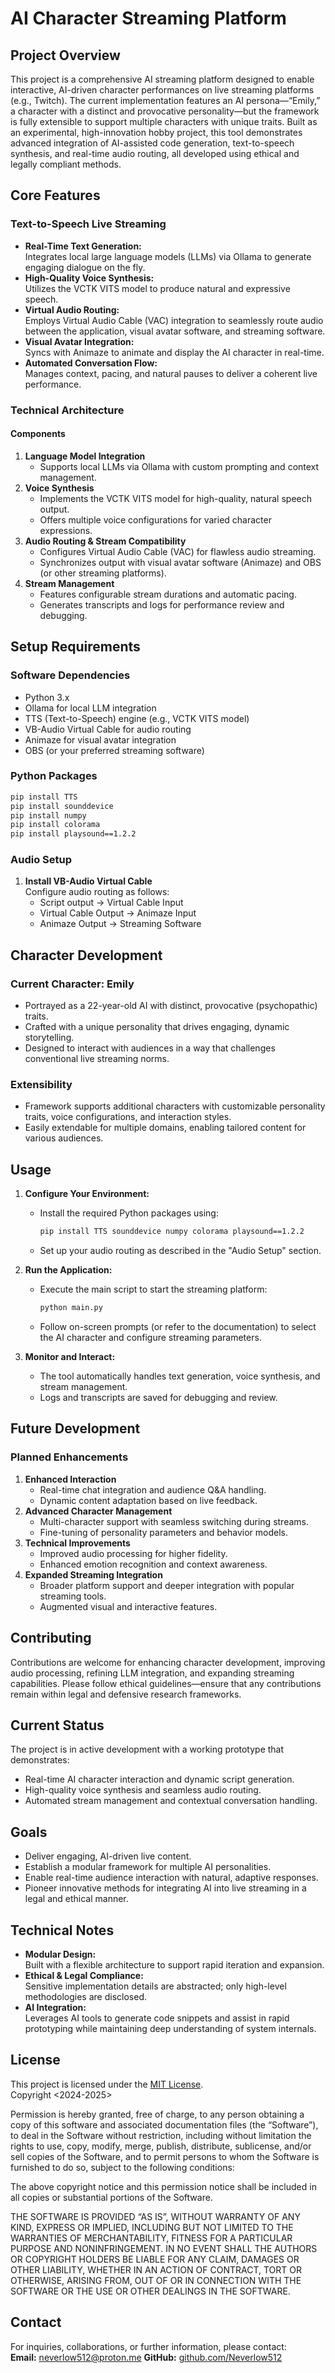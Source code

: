 # AI Character Streaming Platform

## Project Overview
This project is a comprehensive AI streaming platform designed to enable interactive, AI-driven character performances on live streaming platforms (e.g., Twitch). The current implementation features an AI persona—“Emily,” a character with a distinct and provocative personality—but the framework is fully extensible to support multiple characters with unique traits. Built as an experimental, high-innovation hobby project, this tool demonstrates advanced integration of AI-assisted code generation, text-to-speech synthesis, and real-time audio routing, all developed using ethical and legally compliant methods.

## Core Features

### Text-to-Speech Live Streaming
- **Real-Time Text Generation:**  
  Integrates local large language models (LLMs) via Ollama to generate engaging dialogue on the fly.
- **High-Quality Voice Synthesis:**  
  Utilizes the VCTK VITS model to produce natural and expressive speech.
- **Virtual Audio Routing:**  
  Employs Virtual Audio Cable (VAC) integration to seamlessly route audio between the application, visual avatar software, and streaming software.
- **Visual Avatar Integration:**  
  Syncs with Animaze to animate and display the AI character in real-time.
- **Automated Conversation Flow:**  
  Manages context, pacing, and natural pauses to deliver a coherent live performance.

### Technical Architecture

#### Components
1. **Language Model Integration**
   - Supports local LLMs via Ollama with custom prompting and context management.
2. **Voice Synthesis**
   - Implements the VCTK VITS model for high-quality, natural speech output.
   - Offers multiple voice configurations for varied character expressions.
3. **Audio Routing & Stream Compatibility**
   - Configures Virtual Audio Cable (VAC) for flawless audio streaming.
   - Synchronizes output with visual avatar software (Animaze) and OBS (or other streaming platforms).
4. **Stream Management**
   - Features configurable stream durations and automatic pacing.
   - Generates transcripts and logs for performance review and debugging.

## Setup Requirements

### Software Dependencies
- Python 3.x
- Ollama for local LLM integration
- TTS (Text-to-Speech) engine (e.g., VCTK VITS model)
- VB-Audio Virtual Cable for audio routing
- Animaze for visual avatar integration
- OBS (or your preferred streaming software)
### Python Packages
```bash
pip install TTS
pip install sounddevice
pip install numpy
pip install colorama
pip install playsound==1.2.2
```

### Audio Setup
1. **Install VB-Audio Virtual Cable**  
   Configure audio routing as follows:
   - Script output → Virtual Cable Input
   - Virtual Cable Output → Animaze Input
   - Animaze Output → Streaming Software

## Character Development

### Current Character: Emily
- Portrayed as a 22-year-old AI with distinct, provocative (psychopathic) traits.
- Crafted with a unique personality that drives engaging, dynamic storytelling.
- Designed to interact with audiences in a way that challenges conventional live streaming norms.

### Extensibility
- Framework supports additional characters with customizable personality traits, voice configurations, and interaction styles.
- Easily extendable for multiple domains, enabling tailored content for various audiences.

## Usage

1. **Configure Your Environment:**  
   - Install the required Python packages using:  
     ```bash
     pip install TTS sounddevice numpy colorama playsound==1.2.2
     ```
   - Set up your audio routing as described in the "Audio Setup" section.

2. **Run the Application:**  
   - Execute the main script to start the streaming platform:  
     ```bash
     python main.py
     ```
   - Follow on-screen prompts (or refer to the documentation) to select the AI character and configure streaming parameters.

3. **Monitor and Interact:**  
   - The tool automatically handles text generation, voice synthesis, and stream management.  
   - Logs and transcripts are saved for debugging and review.


## Future Development

### Planned Enhancements
1. **Enhanced Interaction**
   - Real-time chat integration and audience Q&A handling.
   - Dynamic content adaptation based on live feedback.
2. **Advanced Character Management**
   - Multi-character support with seamless switching during streams.
   - Fine-tuning of personality parameters and behavior models.
3. **Technical Improvements**
   - Improved audio processing for higher fidelity.
   - Enhanced emotion recognition and context awareness.
4. **Expanded Streaming Integration**
   - Broader platform support and deeper integration with popular streaming tools.
   - Augmented visual and interactive features.

## Contributing
Contributions are welcome for enhancing character development, improving audio processing, refining LLM integration, and expanding streaming capabilities. Please follow ethical guidelines—ensure that any contributions remain within legal and defensive research frameworks.

## Current Status
The project is in active development with a working prototype that demonstrates:
- Real-time AI character interaction and dynamic script generation.
- High-quality voice synthesis and seamless audio routing.
- Automated stream management and contextual conversation handling.

## Goals
- Deliver engaging, AI-driven live content.
- Establish a modular framework for multiple AI personalities.
- Enable real-time audience interaction with natural, adaptive responses.
- Pioneer innovative methods for integrating AI into live streaming in a legal and ethical manner.

## Technical Notes
- **Modular Design:**  
  Built with a flexible architecture to support rapid iteration and expansion.
- **Ethical & Legal Compliance:**  
  Sensitive implementation details are abstracted; only high-level methodologies are disclosed.
- **AI Integration:**  
  Leverages AI tools to generate code snippets and assist in rapid prototyping while maintaining deep understanding of system internals.

## License
This project is licensed under the [MIT License](LICENSE).  
Copyright <2024-2025> <Neverlow512>

Permission is hereby granted, free of charge, to any person obtaining a copy of this software and associated documentation files (the “Software”), to deal in the Software without restriction, including without limitation the rights to use, copy, modify, merge, publish, distribute, sublicense, and/or sell copies of the Software, and to permit persons to whom the Software is furnished to do so, subject to the following conditions:

The above copyright notice and this permission notice shall be included in all copies or substantial portions of the Software.

THE SOFTWARE IS PROVIDED “AS IS”, WITHOUT WARRANTY OF ANY KIND, EXPRESS OR IMPLIED, INCLUDING BUT NOT LIMITED TO THE WARRANTIES OF MERCHANTABILITY, FITNESS FOR A PARTICULAR PURPOSE AND NONINFRINGEMENT. IN NO EVENT SHALL THE AUTHORS OR COPYRIGHT HOLDERS BE LIABLE FOR ANY CLAIM, DAMAGES OR OTHER LIABILITY, WHETHER IN AN ACTION OF CONTRACT, TORT OR OTHERWISE, ARISING FROM, OUT OF OR IN CONNECTION WITH THE SOFTWARE OR THE USE OR OTHER DEALINGS IN THE SOFTWARE.

## Contact
For inquiries, collaborations, or further information, please contact:  
**Email:** neverlow512@proton.me
**GitHub:** [github.com/Neverlow512](https://github.com/Neverlow512)
